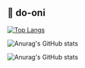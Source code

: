 ## 📌 do-oni


[![Top Langs](https://github-readme-stats.vercel.app/api/top-langs/?username=do-oni&layout=compact)](https://github.com/anuraghazra/github-readme-stats)

<!-- Wakatime -->
<!-- [![willianrod's wakatime stats](https://github-readme-stats.vercel.app/api/wakatime?username=do-oni)](https://github.com/anuraghazra/github-readme-stats) -->

<!-- HITS  -->
<!-- [![Hits](https://hits.seeyoufarm.com/api/count/incr/badge.svg?url=https%3A%2F%2Fgithub.com%2Fdo-oni&count_bg=%2379C83D&title_bg=%23555555&icon=&icon_color=%23E7E7E7&title=hits&edge_flat=false)](https://hits.seeyoufarm.com) -->

<!--Stats Card  -->
<!-- [![Anurag's GitHub stats](https://github-readme-stats.vercel.app/api?username=do-oni)](https://github.com/anuraghazra/github-readme-stats) -->
<!-- Theme version - orange -->
![Anurag's GitHub stats](https://github-readme-stats.vercel.app/api?username=do-oni&show_icons=true&theme=gruvbox)
<!-- Theme version - orange 2 -->
![Anurag's GitHub stats](https://github-readme-stats.vercel.app/api?username=do-oni&show_icons=true&theme=synthwave)

<!-- 뱃지 만들기 -->
<!-- <img src="https://img.shields.io/badge/기술이름-#제외색상번호?style=for-the-badge&logo=아이콘이름&logoColor=white"> -->


